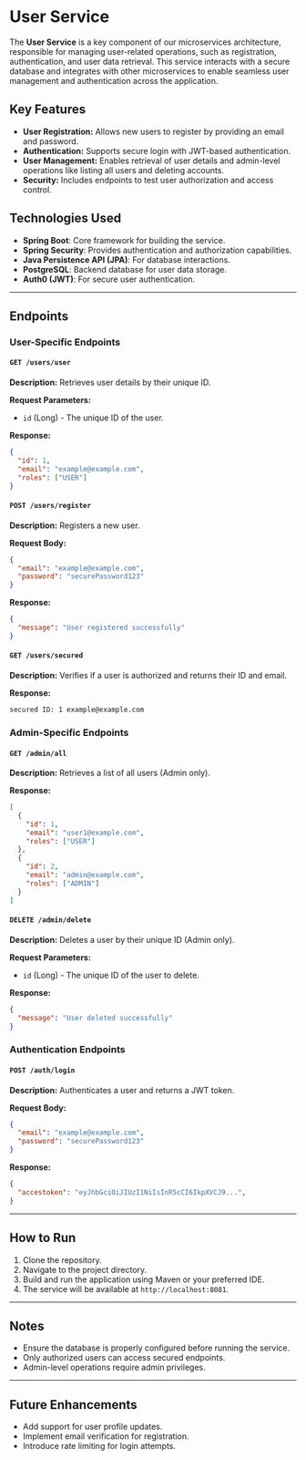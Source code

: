# User Service

The **User Service** is a key component of our microservices architecture, responsible for managing user-related operations, such as registration, authentication, and user data retrieval. This service interacts with a secure database and integrates with other microservices to enable seamless user management and authentication across the application.

## Key Features

- **User Registration:** Allows new users to register by providing an email and password.
- **Authentication:** Supports secure login with JWT-based authentication.
- **User Management:** Enables retrieval of user details and admin-level operations like listing all users and deleting accounts.
- **Security:** Includes endpoints to test user authorization and access control.

## Technologies Used

- **Spring Boot**: Core framework for building the service.
- **Spring Security**: Provides authentication and authorization capabilities.
- **Java Persistence API (JPA)**: For database interactions.
- **PostgreSQL**: Backend database for user data storage.
- **Auth0 (JWT)**: For secure user authentication.

---

## Endpoints

### User-Specific Endpoints

#### `GET /users/user`
**Description:** Retrieves user details by their unique ID.

**Request Parameters:**
- `id` (Long) - The unique ID of the user.

**Response:**
```json
{
  "id": 1,
  "email": "example@example.com",
  "roles": ["USER"]
}
```

#### `POST /users/register`
**Description:** Registers a new user.

**Request Body:**
```json
{
  "email": "example@example.com",
  "password": "securePassword123"
}
```

**Response:**
```json
{
  "message": "User registered successfully"
}
```

#### `GET /users/secured`
**Description:** Verifies if a user is authorized and returns their ID and email.

**Response:**
```
secured ID: 1 example@example.com
```

### Admin-Specific Endpoints

#### `GET /admin/all`
**Description:** Retrieves a list of all users (Admin only).

**Response:**
```json
[
  {
    "id": 1,
    "email": "user1@example.com",
    "roles": ["USER"]
  },
  {
    "id": 2,
    "email": "admin@example.com",
    "roles": ["ADMIN"]
  }
]
```

#### `DELETE /admin/delete`
**Description:** Deletes a user by their unique ID (Admin only).

**Request Parameters:**
- `id` (Long) - The unique ID of the user to delete.

**Response:**
```json
{
  "message": "User deleted successfully"
}
```

### Authentication Endpoints

#### `POST /auth/login`
**Description:** Authenticates a user and returns a JWT token.

**Request Body:**
```json
{
  "email": "example@example.com",
  "password": "securePassword123"
}
```

**Response:**
```json
{
  "accestoken": "eyJhbGciOiJIUzI1NiIsInR5cCI6IkpXVCJ9...",
}
```

---

## How to Run

1. Clone the repository.
2. Navigate to the project directory.
3. Build and run the application using Maven or your preferred IDE.
4. The service will be available at `http://localhost:8081`.

---

## Notes

- Ensure the database is properly configured before running the service.
- Only authorized users can access secured endpoints.
- Admin-level operations require admin privileges.

---

## Future Enhancements

- Add support for user profile updates.
- Implement email verification for registration.
- Introduce rate limiting for login attempts.
